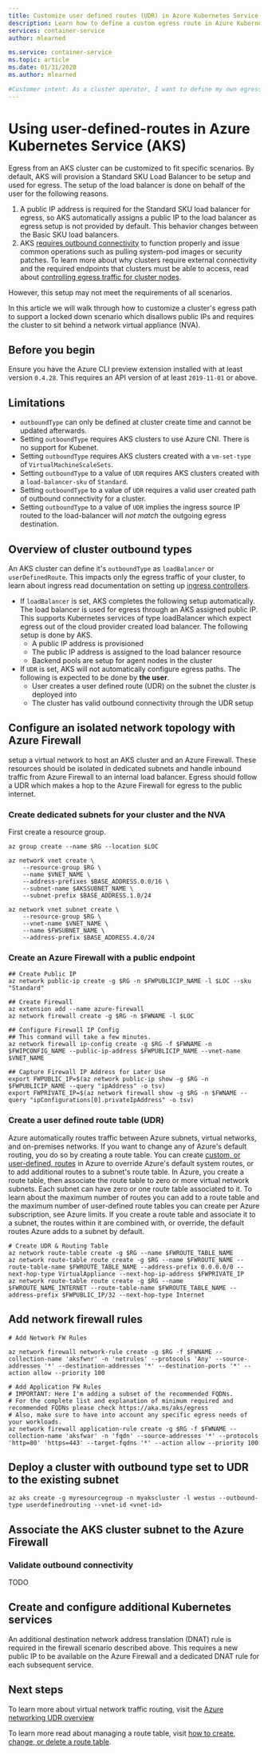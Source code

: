 ```yaml
---
title: Customize user defined routes (UDR) in Azure Kubernetes Service (AKS)
description: Learn how to define a custom egress route in Azure Kubernetes Service (AKS)
services: container-service
author: mlearned

ms.service: container-service
ms.topic: article
ms.date: 01/31/2020
ms.author: mlearned

#Customer intent: As a cluster operator, I want to define my own egress paths with user defined routes. Since I define this up front I do not want AKS provided load balancer configurations.
---
```


# Using user-defined-routes in Azure Kubernetes Service (AKS)

Egress from an AKS cluster can be customized to fit specific scenarios. By default, AKS will provision a Standard SKU Load Balancer to be setup and used for egress. The setup of the load balancer is done on behalf of the user for the following reasons.
1. A public IP address is required for the Standard SKU load balancer for egress, so AKS automatically assigns a public IP to the load balancer as egress setup is not provided by default. This behavior changes between the Basic SKU load balancers. 
1. AKS [requires outbound connectivity](limit-egress-traffic.md) to function properly and issue common operations such as pulling system-pod images or security patches. To learn more about why clusters require external connectivity and the required endpoints that clusters must be able to access, read about [controlling egress traffic for cluster nodes](limit-egress-traffic.md).

However, this setup may not meet the requirements of all scenarios.

In this article we will walk through how to customize a cluster's egress path to support a locked down scenario which disallows public IPs and requires the cluster to sit behind a network virtual appliance (NVA).

## Before you begin

Ensure you have the Azure CLI preview extension installed with at least version `0.4.28`. This requires an API version of at least `2019-11-01` or above.

## Limitations
* `outboundType` can only be defined at cluster create time and cannot be updated afterwards.
* Setting `outboundType` requires AKS clusters to use Azure CNI. There is no support for Kubenet.
* Setting `outboundType` requires AKS clusters created with a `vm-set-type` of `VirtualMachineScaleSets`.
* Setting `outboundType` to a value of `UDR` requires AKS clusters created with a `load-balancer-sku` of `Standard`.
* Setting `outboundType` to a value of `UDR` requires a valid user created path of outbound connectivity for a cluster.
* Setting `outboundType` to a value of `UDR` implies the ingress source IP routed to the load-balancer will *not match* the outgoing egress destination.

## Overview of cluster outbound types

An AKS cluster can define it's `outboundType` as `loadBalancer` or `userDefinedRoute`. This impacts only the egress traffic of your cluster, to learn about ingress read documentation on setting up [ingress controllers](ingress-basic.md).

* If `loadBalancer` is set, AKS completes the following setup automatically. The load balancer is used for egress through an AKS assigned public IP. This supports Kubernetes services of type loadBalancer which expect egress out of the cloud provider created load balancer. The following setup is done by AKS.
   * A public IP address is provisioned
   * The public IP address is assigned to the load balancer resource
   * Backend pools are setup for agent nodes in the cluster
* If `UDR` is set, AKS will not automatically configure egress paths. The following is expected to be done by **the user**.
   * User creates a  user defined route (UDR) on the subnet the cluster is deployed into
   * The cluster has valid outbound connectivity through the UDR setup

## Configure an isolated network topology with Azure Firewall
setup a virtual network to host an AKS cluster and an Azure Firewall. These resources should be isolated in dedicated subnets and handle inbound traffic from Azure Firewall to an internal load balancer. Egress should follow a UDR which makes a hop to the Azure Firewall for egress to the public internet.

<INSERT Diagram>

### Create dedicated subnets for your cluster and the NVA

First create a resource group.

```
az group create --name $RG --location $LOC
```

```
az network vnet create \
    --resource-group $RG \
    --name $VNET_NAME \
    --address-prefixes $BASE_ADDRESS.0.0/16 \
    --subnet-name $AKSSUBNET_NAME \
    --subnet-prefix $BASE_ADDRESS.1.0/24

az network vnet subnet create \
    --resource-group $RG \
    --vnet-name $VNET_NAME \
    --name $FWSUBNET_NAME \
    --address-prefix $BASE_ADDRESS.4.0/24
```

### Create an Azure Firewall with a public endpoint

```
## Create Public IP
az network public-ip create -g $RG -n $FWPUBLICIP_NAME -l $LOC --sku "Standard"

## Create Firewall
az extension add --name azure-firewall
az network firewall create -g $RG -n $FWNAME -l $LOC

## Configure Firewall IP Config
## This command will take a few minutes.
az network firewall ip-config create -g $RG -f $FWNAME -n $FWIPCONFIG_NAME --public-ip-address $FWPUBLICIP_NAME --vnet-name $VNET_NAME

## Capture Firewall IP Address for Later Use
export FWPUBLIC_IP=$(az network public-ip show -g $RG -n $FWPUBLICIP_NAME --query "ipAddress" -o tsv)
export FWPRIVATE_IP=$(az network firewall show -g $RG -n $FWNAME --query "ipConfigurations[0].privateIpAddress" -o tsv)
```

### Create a user defined route table (UDR)

Azure automatically routes traffic between Azure subnets, virtual networks, and on-premises networks. If you want to change any of Azure's default routing, you do so by creating a route table. You can create [custom, or user-defined, routes](https://docs.microsoft.com/azure/virtual-network/virtual-networks-udr-overview#user-defined) in Azure to override Azure's default system routes, or to add additional routes to a subnet's route table. In Azure, you create a route table, then associate the route table to zero or more virtual network subnets. Each subnet can have zero or one route table associated to it. To learn about the maximum number of routes you can add to a route table and the maximum number of user-defined route tables you can create per Azure subscription, see Azure limits. If you create a route table and associate it to a subnet, the routes within it are combined with, or override, the default routes Azure adds to a subnet by default.

```
# Create UDR & Routing Table
az network route-table create -g $RG --name $FWROUTE_TABLE_NAME
az network route-table route create -g $RG --name $FWROUTE_NAME --route-table-name $FWROUTE_TABLE_NAME --address-prefix 0.0.0.0/0 --next-hop-type VirtualAppliance --next-hop-ip-address $FWPRIVATE_IP
az network route-table route create -g $RG --name $FWROUTE_NAME_INTERNET --route-table-name $FWROUTE_TABLE_NAME --address-prefix $FWPUBLIC_IP/32 --next-hop-type Internet
```

## Add network firewall rules

```
# Add Network FW Rules

az network firewall network-rule create -g $RG -f $FWNAME --collection-name 'aksfwnr' -n 'netrules' --protocols 'Any' --source-addresses '*' --destination-addresses '*' --destination-ports '*' --action allow --priority 100

# Add Application FW Rules
# IMPORTANT: Here I'm adding a subset of the recommended FQDNs.
# For the complete list and explanation of minimum required and recommended FQDNs please check https://aka.ms/aks/egress
# Also, make sure to have into account any specific egress needs of your workloads.
az network firewall application-rule create -g $RG -f $FWNAME --collection-name 'aksfwar' -n 'fqdn' --source-addresses '*' --protocols 'http=80' 'https=443' --target-fqdns '*' --action allow --priority 100
```

## Deploy a cluster with outbound type set to UDR to the existing subnet

```azure-cli
az aks create -g myresourcegroup -n myakscluster -l westus --outbound-type userdefinedrouting --vnet-id <vnet-id>
```

## Associate the AKS cluster subnet to the Azure Firewall


### Validate outbound connectivity

TODO

## Create and configure additional Kubernetes services

An additional destination network address translation (DNAT) rule is required in the firewall scenario described above. This requires a new public IP to be available on the Azure Firewall and a dedicated DNAT rule for each subsequent service.

## Next steps

To learn more about virtual network traffic routing, visit the [Azure networking UDR overview](https://docs.microsoft.com/azure/virtual-network/virtual-networks-udr-overview.)

To learn more read about managing a route table, visit [how to create, change, or delete a route table](https://docs.microsoft.com/azure/virtual-network/manage-route-table).
